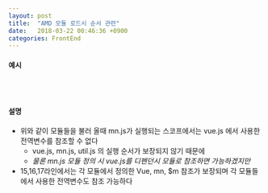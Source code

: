 ```yaml
---
layout: post
title:  "AMD 모듈 로드시 순서 관련"
date:   2018-03-22 00:46:36 +0900
categories: FrontEnd
---
```

#### 예시
<script src="https://gist.github.com/min9nim/33a76b8c679e24dade2afc3ec134b4e4.js"></script>
<br><br>

#### 설명
* 위와 같이 모듈들을 불러 올때 mn.js가 실행되는 스코프에서는 vue.js 에서 사용한 전역변수를 참조할 수 없다
  * vue.js, mn.js, util.js 의 실행 순서가 보장되지 않기 때문에
  * _물론 mn.js 모듈 정의 시 vue.js를 디펜던시 모듈로 참조하면 가능하겠지만_
* 15,16,17라인에서는 각 모듈에서 정의한 Vue, mn, $m 참조가 보장되며 각 모듈들에서 사용한 전역변수도 참조 가능하다
